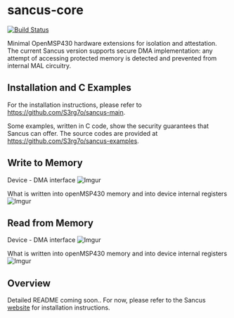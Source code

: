 # sancus-core
[![Build Status](https://travis-ci.org/sancus-pma/sancus-core.svg?branch=master)](https://travis-ci.org/sancus-pma/sancus-core)

Minimal OpenMSP430 hardware extensions for isolation and attestation.
The current Sancus version supports secure DMA implementation: any attempt of accessing protected memory is detected and prevented from internal MAL circuitry.

## Installation and C Examples
For the installation instructions, please refer to https://github.com/S3rg7o/sancus-main.

Some examples, written in C code, show the security guarantees that Sancus can offer. The source codes are provided at https://github.com/S3rg7o/sancus-examples.

## Write to Memory
Device - DMA interface
![Imgur](https://i.imgur.com/N0BktJo.png)

What is written into openMSP430 memory and into device internal registers
![Imgur](https://i.imgur.com/RsL1yWP.png)


## Read from Memory
Device - DMA interface
![Imgur](https://i.imgur.com/FvPgiMc.png)

What is written into openMSP430 memory and into device internal registers
![Imgur](https://i.imgur.com/HEllTXG.png)

## Overview

Detailed README coming soon.. For now, please refer to the Sancus [website](https://distrinet.cs.kuleuven.be/software/sancus/install.php) for installation instructions.
